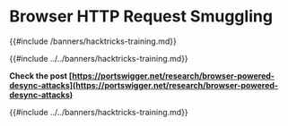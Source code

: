 # Browser HTTP Request Smuggling
{{#include /banners/hacktricks-training.md}}


{{#include ../../banners/hacktricks-training.md}}

**Check the post [https://portswigger.net/research/browser-powered-desync-attacks](https://portswigger.net/research/browser-powered-desync-attacks)**

{{#include ../../banners/hacktricks-training.md}}
